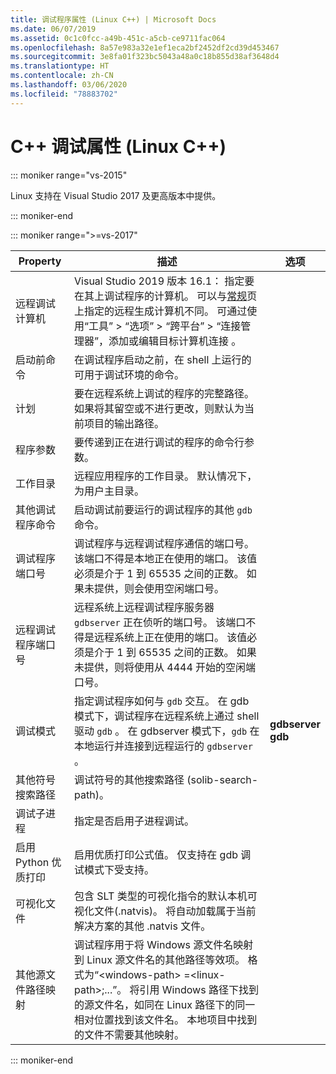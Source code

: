 ```yaml
---
title: 调试程序属性 (Linux C++) | Microsoft Docs
ms.date: 06/07/2019
ms.assetid: 0c1c0fcc-a49b-451c-a5cb-ce9711fac064
ms.openlocfilehash: 8a57e983a32e1ef1eca2bf2452df2cd39d453467
ms.sourcegitcommit: 3e8fa01f323bc5043a48a0c18b855d38af3648d4
ms.translationtype: HT
ms.contentlocale: zh-CN
ms.lasthandoff: 03/06/2020
ms.locfileid: "78883702"
---
```

# <a name="c-debugging-properties-linux-c"></a>C++ 调试属性 (Linux C++)

::: moniker range="vs-2015"

Linux 支持在 Visual Studio 2017 及更高版本中提供。

::: moniker-end

::: moniker range=">=vs-2017"

Property | 描述 | 选项
--- | ---| ---
远程调试计算机 | Visual Studio 2019 版本 16.1：  指定要在其上调试程序的计算机。 可以与[常规](general-linux.md)页上指定的远程生成计算机不同。 可通过使用“工具” > “选项” > “跨平台” > “连接管理器”，添加或编辑目标计算机连接     。
启动前命令 | 在调试程序启动之前，在 shell 上运行的可用于调试环境的命令。
计划 | 要在远程系统上调试的程序的完整路径。 如果将其留空或不进行更改，则默认为当前项目的输出路径。
程序参数 | 要传递到正在进行调试的程序的命令行参数。
工作目录 | 远程应用程序的工作目录。 默认情况下，为用户主目录。
其他调试程序命令 | 启动调试前要运行的调试程序的其他 `gdb` 命令。
调试程序端口号 | 调试程序与远程调试程序通信的端口号。 该端口不得是本地正在使用的端口。 该值必须是介于 1 到 65535 之间的正数。 如果未提供，则会使用空闲端口号。
远程调试程序端口号 | 远程系统上远程调试程序服务器 `gdbserver` 正在侦听的端口号。 该端口不得是远程系统上正在使用的端口。 该值必须是介于 1 到 65535 之间的正数。 如果未提供，则将使用从 4444 开始的空闲端口号。
调试模式 | 指定调试程序如何与 `gdb` 交互。 在 gdb 模式下，调试程序在远程系统上通过 shell 驱动 `gdb`  。 在 gdbserver 模式下，`gdb` 在本地运行并连接到远程运行的 `gdbserver`  。 | **gdbserver**<br/>**gdb**
其他符号搜索路径 | 调试符号的其他搜索路径 (solib-search-path)。
调试子进程 | 指定是否启用子进程调试。
启用 Python 优质打印 | 启用优质打印公式值。 仅支持在 gdb 调试模式下受支持。
可视化文件 | 包含 SLT 类型的可视化指令的默认本机可视化文件(.natvis)。 将自动加载属于当前解决方案的其他 .natvis 文件。
其他源文件路径映射 | 调试程序用于将 Windows 源文件名映射到 Linux 源文件名的其他路径等效项。 格式为“\<windows-path> =\<linux-path>;...”。 将引用 Windows 路径下找到的源文件名，如同在 Linux 路径下的同一相对位置找到该文件名。 本地项目中找到的文件不需要其他映射。

::: moniker-end
